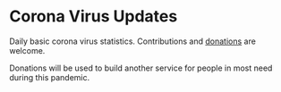 # Corona Virus Updates

Daily basic corona virus statistics. Contributions and [donations](https://ko-fi.com/noego) are welcome. 

Donations will be used to build another service for people in most need during this pandemic. 

